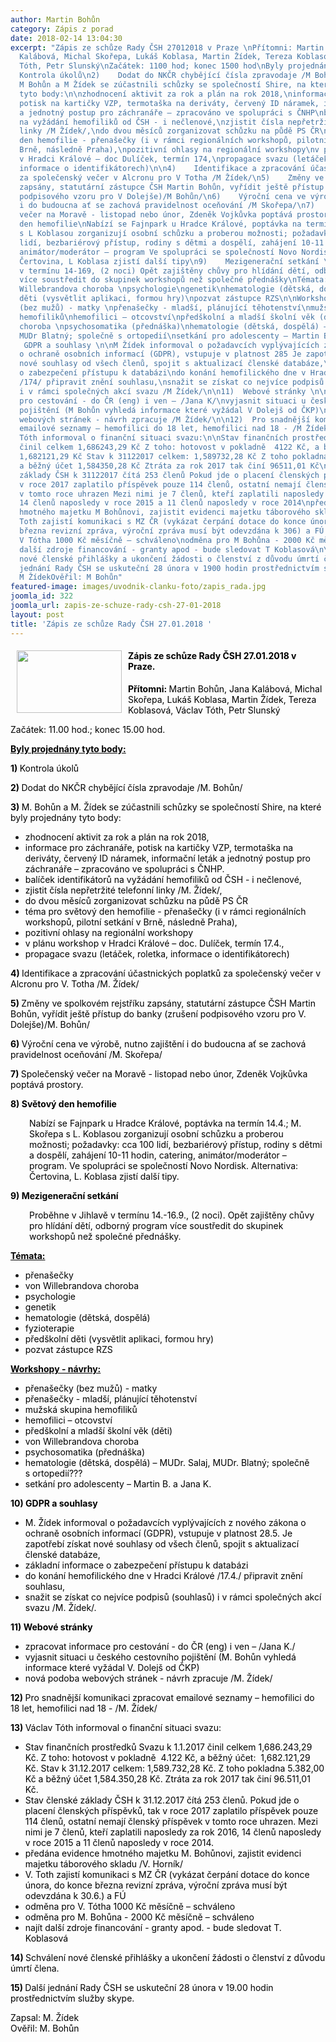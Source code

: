 ```yaml
---
author: Martin Bohůn
category: Zápis z porad
date: 2018-02-14 13:04:30
excerpt: "Zápis ze schůze Rady ČSH 27012018 v Praze \nPřítomni: Martin Bohůn, Jana
  Kalábová, Michal Skořepa, Lukáš Koblasa, Martin Žídek, Tereza Koblasová, Václav
  Tóth, Petr Slunský\nZačátek: 1100 hod; konec 1500 hod\nByly projednány tyto body:\n1)   
  Kontrola úkolů\n2)    Dodat do NKČR chybějící čísla zpravodaje /M Bohůn/\n3)   
  M Bohůn a M Žídek se zúčastnili schůzky se společností Shire, na které byly projednány
  tyto body:\n\nzhodnocení aktivit za rok a plán na rok 2018,\ninformace pro záchranáře,
  potisk na kartičky VZP, termotaška na deriváty, červený ID náramek, informační leták
  a jednotný postup pro záchranáře – zpracováno ve spolupráci s ČNHP\nbalíček identifikátorů
  na vyžádání hemofiliků od ČSH - i nečlenové,\nzjistit čísla nepřetržité telefonní
  linky /M Žídek/,\ndo dvou měsíců zorganizovat schůzku na půdě PS ČR\ntéma pro světový
  den hemofilie - přenašečky (i v rámci regionálních workshopů, pilotní setkání v
  Brně, následně Praha),\npozitivní ohlasy na regionální workshopy\nv plánu workshop
  v Hradci Králové – doc Dulíček, termín 174,\npropagace svazu (letáček, roletka,
  informace o identifikátorech)\n\n4)    Identifikace a zpracování účastnických poplatků
  za společenský večer v Alcronu pro V Totha /M Žídek/\n5)    Změny ve spolkovém rejstříku
  zapsány, statutární zástupce ČSH Martin Bohůn, vyřídit ještě přístup do banky (zrušení
  podpisového vzoru pro V Dolejše)/M Bohůn/\n6)    Výroční cena ve výrobě, nutno zajištění
  i do budoucna ať se zachová pravidelnost oceňování /M Skořepa/\n7)    Společenský
  večer na Moravě - listopad nebo únor, Zdeněk Vojkůvka poptává prostory\n8)    Světový
  den hemofilie\nNabízí se Fajnpark u Hradce Králové, poptávka na termín 144; M Skořepa
  s L Koblasou zorganizují osobní schůzku a proberou možnosti; požadavky: cca 100
  lidí, bezbariérový přístup, rodiny s dětmi a dospělí, zahájení 10-11 hodin, catering,
  animátor/moderátor – program Ve spolupráci se společností Novo Nordisk Alternativa:
  Čertovina, L Koblasa zjistí další tipy\n9)    Mezigenerační setkání \nProběhne v Jihlavě
  v termínu 14-169, (2 noci) Opět zajištěny chůvy pro hlídání dětí, odborný program
  více soustředit do skupinek workshopů než společné přednášky\nTémata:\n\npřenašečky \nvon
  Willebrandova choroba \npsychologie\ngenetik\nhematologie (dětská, dospělá)\nfyzioterapie\npředškolní
  děti (vysvětlit aplikaci, formou hry)\npozvat zástupce RZS\n\nWorkshopy - návrhy:\n\npřenašečky
  (bez mužů) - matky \npřenašečky - mladší, plánující těhotenství\nmužská skupina
  hemofiliků\nhemofilici – otcovství\npředškolní a mladší školní věk (děti)\nvon Willebrandova
  choroba \npsychosomatika (přednáška)\nhematologie (dětská, dospělá) – MUDr Salaj,
  MUDr Blatný; společně s ortopedií\nsetkání pro adolescenty – Martin B a Jana K\n\n10)
   GDPR a souhlasy \n\nM Žídek informoval o požadavcích vyplývajících z nového zákona
  o ochraně osobních informací (GDPR), vstupuje v platnost 285 Je zapotřebí získat
  nové souhlasy od všech členů, spojit s aktualizací členské databáze,\nzákladní informace
  o zabezpečení přístupu k databázi\ndo konání hemofilického dne v Hradci Králové
  /174/ připravit znění souhlasu,\nsnažit se získat co nejvíce podpisů (souhlasů)
  i v rámci společných akcí svazu /M Žídek/\n\n11)  Webové stránky \n\nzpracovat informace
  pro cestování - do ČR (eng) i ven – /Jana K/\nvyjasnit situaci u českého cestovního
  pojištění (M Bohůn vyhledá informace které vyžádal V Dolejš od ČKP)\nnová podoba
  webových stránek - návrh zpracuje /M Žídek/\n\n12)  Pro snadnější komunikaci zpracovat
  emailové seznamy – hemofilici do 18 let, hemofilici nad 18 - /M Žídek/\n13)  Václav
  Tóth informoval o finanční situaci svazu:\n\nStav finančních prostředků Svazu k 112017
  činil celkem 1,686243,29 Kč Z toho: hotovost v pokladně  4122 Kč, a běžný účet: 
  1,682121,29 Kč Stav k 31122017 celkem: 1,589732,28 Kč Z toho pokladna 5382,00 Kč
  a běžný účet 1,584350,28 Kč Ztráta za rok 2017 tak činí 96511,01 Kč\nStav členské
  základy ČSH k 31122017 čítá 253 členů Pokud jde o placení členských příspěvků, tak
  v roce 2017 zaplatilo příspěvek pouze 114 členů, ostatní nemají členský příspěvek
  v tomto roce uhrazen Mezi nimi je 7 členů, kteří zaplatili naposledy za rok 2016,
  14 členů naposledy v roce 2015 a 11 členů naposledy v roce 2014\npředána evidence
  hmotného majetku M Bohůnovi, zajistit evidenci majetku táborového skladu /V Horník/\nV
  Toth zajistí komunikaci s MZ ČR (vykázat čerpání dotace do konce února, do konce
  března revizní zpráva, výroční zpráva musí být odevzdána k 306) a FÚ \nodměna pro
  V Tótha 1000 Kč měsíčně – schváleno\nodměna pro M Bohůna - 2000 Kč měsíčně – schváleno\nnajít
  další zdroje financování - granty apod - bude sledovat T Koblasová\n\n14)  Schválení
  nové členské přihlášky a ukončení žádosti o členství z důvodu úmrtí člena\n15)  Další
  jednání Rady ČSH se uskuteční 28 února v 1900 hodin prostřednictvím služby skype\nZapsal:
  M ŽídekOvěřil: M Bohůn"
featured-image: images/uvodnik-clanku-foto/zapis_rada.jpg
joomla_id: 322
joomla_url: zapis-ze-schuze-rady-csh-27-01-2018
layout: post
title: 'Zápis ze schůze Rady ČSH 27.01.2018 '
---
```


<h4>
 <strong>
  <img border="0" height="100" src="{{ site.baseurl }}/images/uvodnik-clanku-foto/zapis_rada.jpg" style="float: left; margin-left: 10px; margin-right: 10px;" width="168"/>
  <span style="color: #000000;">
   Zápis ze schůze Rady ČSH 27.01.2018 v Praze.
  </span>
 </strong>
</h4>
<p>
 <span style="color: #000000;">
  <strong>
   Přítomni:
  </strong>
  Martin Bohůn, Jana Kalábová, Michal Skořepa, Lukáš Koblasa, Martin Žídek, Tereza Koblasová, Václav Tóth, Petr Slunský
 </span>
</p>
<p>
 <span style="color: #000000;">
  Začátek: 11.00 hod.; konec 15.00 hod.
 </span>
</p>
<p>
 <span style="color: #000000;">
  <strong>
   <span style="text-decoration: underline;">
    Byly projednány tyto body:
   </span>
  </strong>
 </span>
</p>
<p>
 <span style="color: #000000;">
  <strong>
   1)
  </strong>
  Kontrola úkolů
 </span>
</p>
<p>
 <span style="color: #000000;">
  <strong>
   2)
  </strong>
  Dodat do NKČR chybějící čísla zpravodaje /M. Bohůn/
 </span>
</p>
<p>
 <span style="color: #000000;">
  <strong>
   3)
  </strong>
  M. Bohůn a M. Žídek se zúčastnili schůzky se společností Shire, na které byly projednány tyto body:
 </span>
</p>
<ul style="list-style-type: disc;">
 <li>
  <span style="color: #000000;">
   zhodnocení aktivit za rok a plán na rok 2018,
  </span>
 </li>
 <li>
  <span style="color: #000000;">
   informace pro záchranáře, potisk na kartičky VZP, termotaška na deriváty, červený ID náramek, informační leták a jednotný postup pro záchranáře – zpracováno ve spolupráci s ČNHP.
  </span>
 </li>
 <li>
  <span style="color: #000000;">
   balíček identifikátorů na vyžádání hemofiliků od ČSH - i nečlenové,
  </span>
 </li>
 <li>
  <span style="color: #000000;">
   zjistit čísla nepřetržité telefonní linky /M. Žídek/,
  </span>
 </li>
 <li>
  <span style="color: #000000;">
   do dvou měsíců zorganizovat schůzku na půdě PS ČR
  </span>
 </li>
 <li>
  <span style="color: #000000;">
   téma pro světový den hemofilie - přenašečky (i v rámci regionálních workshopů, pilotní setkání v Brně, následně Praha),
  </span>
 </li>
 <li>
  <span style="color: #000000;">
   pozitivní ohlasy na regionální workshopy
  </span>
 </li>
 <li>
  <span style="color: #000000;">
   v plánu workshop v Hradci Králové – doc. Dulíček, termín 17.4.,
  </span>
 </li>
 <li>
  <span style="color: #000000;">
   propagace svazu (letáček, roletka, informace o identifikátorech)
  </span>
 </li>
</ul>
<p>
 <span style="color: #000000;">
  <strong>
   4)
  </strong>
  Identifikace a zpracování účastnických poplatků za společenský večer v Alcronu pro V. Totha /M. Žídek/
 </span>
</p>
<p>
 <span style="color: #000000;">
  <strong>
   5)
  </strong>
  Změny ve spolkovém rejstříku zapsány, statutární zástupce ČSH Martin Bohůn, vyřídit ještě přístup do banky (zrušení podpisového
 </span>
 <span style="color: #000000;">
  vzoru pro V. Dolejše)/M. Bohůn/
 </span>
</p>
<p>
 <span style="color: #000000;">
  <strong>
   6)
  </strong>
  Výroční cena ve výrobě, nutno zajištění i do budoucna ať se zachová pravidelnost oceňování /M. Skořepa/
 </span>
</p>
<p>
 <span style="color: #000000;">
  <strong>
   7)
  </strong>
  Společenský večer na Moravě - listopad nebo únor, Zdeněk Vojkůvka poptává prostory.
 </span>
</p>
<p>
 <span style="color: #000000;">
  <strong>
   8)
  </strong>
  <strong>
   Světový den hemofilie
  </strong>
 </span>
</p>
<p style="padding-left: 30px;">
 <span style="color: #000000;">
  Nabízí se Fajnpark u Hradce Králové, poptávka na termín 14.4.; M. Skořepa s L. Koblasou zorganizují osobní schůzku a proberou možnosti; požadavky: cca 100 lidí, bezbariérový přístup, rodiny s dětmi a dospělí, zahájení 10-11 hodin, catering, animátor/moderátor – program. Ve spolupráci se společností Novo Nordisk. Alternativa: Čertovina, L. Koblasa zjistí další tipy.
 </span>
</p>
<p>
 <span style="color: #000000;">
  <strong>
   9)
  </strong>
  <strong>
   Mezigenerační setkání
  </strong>
 </span>
</p>
<p style="padding-left: 30px;">
 <span style="color: #000000;">
  Proběhne v Jihlavě v termínu 14.-16.9., (2 noci). Opět zajištěny chůvy pro hlídání dětí, odborný program více soustředit do skupinek workshopů než společné přednášky.
 </span>
</p>
<p>
 <span style="color: #000000;">
  <strong>
   <span style="text-decoration: underline;">
    Témata:
   </span>
  </strong>
 </span>
</p>
<ul>
 <li>
  <span style="color: #000000;">
   přenašečky
  </span>
 </li>
 <li>
  <span style="color: #000000;">
   von Willebrandova choroba
  </span>
 </li>
 <li>
  <span style="color: #000000;">
   psychologie
  </span>
 </li>
 <li>
  <span style="color: #000000;">
   genetik
  </span>
 </li>
 <li>
  <span style="color: #000000;">
   hematologie (dětská, dospělá)
  </span>
 </li>
 <li>
  <span style="color: #000000;">
   fyzioterapie
  </span>
 </li>
 <li>
  <span style="color: #000000;">
   předškolní děti (vysvětlit aplikaci, formou hry)
  </span>
 </li>
 <li>
  <span style="color: #000000;">
   pozvat zástupce RZS
  </span>
 </li>
</ul>
<p>
 <span style="color: #000000;">
  <strong>
   <span style="text-decoration: underline;">
    Workshopy - návrhy:
   </span>
  </strong>
 </span>
</p>
<ul>
 <li>
  <span style="color: #000000;">
   přenašečky (bez mužů) - matky
  </span>
 </li>
 <li>
  <span style="color: #000000;">
   přenašečky - mladší, plánující těhotenství
  </span>
 </li>
 <li>
  <span style="color: #000000;">
   mužská skupina hemofiliků
  </span>
 </li>
 <li>
  <span style="color: #000000;">
   hemofilici – otcovství
  </span>
 </li>
 <li>
  <span style="color: #000000;">
   předškolní a mladší školní věk (děti)
  </span>
 </li>
 <li>
  <span style="color: #000000;">
   von Willebrandova choroba
  </span>
 </li>
 <li>
  <span style="color: #000000;">
   psychosomatika (přednáška)
  </span>
 </li>
 <li>
  <span style="color: #000000;">
   hematologie (dětská, dospělá) – MUDr. Salaj, MUDr. Blatný; společně s ortopedií???
  </span>
 </li>
 <li>
  <span style="color: #000000;">
   setkání pro adolescenty – Martin B. a Jana K.
  </span>
 </li>
</ul>
<p>
 <span style="color: #000000;">
  <strong>
   10)
  </strong>
  <strong>
   GDPR a souhlasy
  </strong>
 </span>
</p>
<ul>
 <li>
  <span style="color: #000000;">
   M. Žídek informoval o požadavcích vyplývajících z nového zákona o ochraně osobních informací (GDPR), vstupuje v platnost 28.5. Je zapotřebí získat nové souhlasy od všech členů, spojit s aktualizací členské databáze,
  </span>
 </li>
 <li>
  <span style="color: #000000;">
   základní informace o zabezpečení přístupu k databázi
  </span>
 </li>
 <li>
  <span style="color: #000000;">
   do konání hemofilického dne v Hradci Králové /17.4./ připravit znění souhlasu,
  </span>
 </li>
 <li>
  <span style="color: #000000;">
   snažit se získat co nejvíce podpisů (souhlasů) i v rámci společných akcí svazu /M. Žídek/.
  </span>
 </li>
</ul>
<p>
 <span style="color: #000000;">
  <strong>
   11)
  </strong>
  <strong>
   Webové stránky
  </strong>
 </span>
</p>
<ul>
 <li>
  <span style="color: #000000;">
   zpracovat informace pro cestování - do ČR (eng) i ven – /Jana K./
  </span>
 </li>
 <li>
  <span style="color: #000000;">
   vyjasnit situaci u českého cestovního pojištění (M. Bohůn vyhledá informace které vyžádal V. Dolejš od ČKP)
  </span>
 </li>
 <li>
  <span style="color: #000000;">
   nová podoba webových stránek - návrh zpracuje /M. Žídek/
  </span>
 </li>
</ul>
<p>
 <span style="color: #000000;">
  <strong>
   12)
  </strong>
  Pro snadnější komunikaci zpracovat emailové seznamy – hemofilici do 18 let, hemofilici nad 18 - /M. Žídek/
 </span>
</p>
<p>
 <span style="color: #000000;">
  <strong>
   13)
  </strong>
  Václav Tóth informoval o finanční situaci svazu:
 </span>
</p>
<ul>
 <li>
  <span style="color: #000000;">
   Stav finančních prostředků Svazu k 1.1.2017 činil celkem 1,686.243,29 Kč. Z toho: hotovost v pokladně  4.122 Kč, a běžný účet:  1,682.121,29 Kč. Stav k 31.12.2017 celkem: 1,589.732,28 Kč. Z toho pokladna 5.382,00 Kč a běžný účet 1,584.350,28 Kč. Ztráta za rok 2017 tak činí 96.511,01 Kč.
  </span>
 </li>
 <li>
  <span style="color: #000000;">
   Stav členské základy ČSH k 31.12.2017 čítá 253 členů. Pokud jde o placení členských příspěvků, tak v roce 2017 zaplatilo příspěvek pouze 114 členů, ostatní nemají členský příspěvek v tomto roce uhrazen. Mezi nimi je 7 členů, kteří zaplatili naposledy za rok 2016, 14 členů naposledy v roce 2015 a 11 členů naposledy v roce 2014.
  </span>
 </li>
 <li>
  <span style="color: #000000;">
   předána evidence hmotného majetku M. Bohůnovi, zajistit evidenci majetku táborového skladu /V. Horník/
  </span>
 </li>
 <li>
  <span style="color: #000000;">
   V. Toth zajistí komunikaci s MZ ČR (vykázat čerpání dotace do konce února, do konce března revizní zpráva, výroční zpráva musí být odevzdána k 30.6.) a FÚ
  </span>
 </li>
 <li>
  <span style="color: #000000;">
   odměna pro V. Tótha 1000 Kč měsíčně – schváleno
  </span>
 </li>
 <li>
  <span style="color: #000000;">
   odměna pro M. Bohůna - 2000 Kč měsíčně – schváleno
  </span>
 </li>
 <li>
  <span style="color: #000000;">
   najít další zdroje financování - granty apod. - bude sledovat T. Koblasová
  </span>
 </li>
</ul>
<p>
 <span style="color: #000000;">
  <strong>
   14)
  </strong>
  Schválení nové členské přihlášky a ukončení žádosti o členství z důvodu úmrtí člena.
 </span>
</p>
<p>
 <span style="color: #000000;">
  <strong>
   15)
  </strong>
  Další jednání Rady ČSH se uskuteční 28 února v 19.00 hodin prostřednictvím služby skype.
 </span>
</p>
<p>
 <span style="color: #000000;">
  Zapsal: M. Žídek
 </span>
 <br/>
 <span style="color: #000000;">
  Ověřil: M. Bohůn
 </span>
</p>